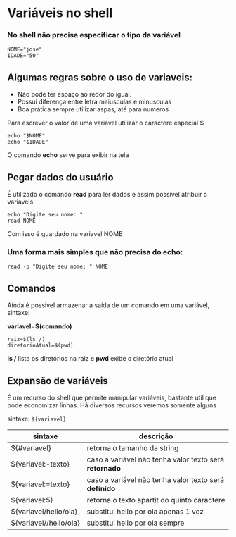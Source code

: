 # Variáveis no shell 

### No shell não precisa especificar o tipo da variável
```
NOME="jose"
IDADE="50"
 ```

## Algumas regras sobre o uso de variaveis:

 * Não pode ter espaço ao redor do igual.
 * Possui diferença entre letra maiusculas e minusculas
 * Boa prática sempre utilizar aspas, até para numeros
 
Para escrever o valor de uma variável utilizar o caractere especial $
```
echo "$NOME"
echo "$IDADE"
```

O comando **echo** serve para exibir na tela


## Pegar dados do usuário 

É utilizado o comando **read** para ler dados e assim possivel atribuir a variáveis
```
echo "Digite seu nome: "
read NOME 
```

Com isso é guardado na variavel NOME

 
### Uma forma mais simples que não precisa do **echo**:

`read -p "Digite seu nome: " NOME `



## Comandos
Ainda é possivel armazenar a saída de um comando em uma variável, sintaxe:

**variavel=$(comando)**
```
raiz=$(ls /)
diretorioAtual=$(pwd)
```
**ls /** lista os diretórios na raiz e **pwd** exibe o diretório atual 

## Expansão de variáveis

É um recurso do shell que permite manipular variáveis, bastante util que pode economizar linhas.
Há diversos recursos veremos somente alguns

sintaxe:
`${variavel}`

  sintaxe    | descrição
-------------|---------
${#variavel} | retorna o tamanho da string
${variavel:-texto} | caso a variável não tenha valor texto será **retornado**
${variavel:=texto} | caso a variável não tenha valor texto será **definido**
${variavel:5}      | retorna o texto apartit do quinto caractere
${variavel/hello/ola} | substitui hello por ola apenas 1 vez
${variavel//hello/ola} | substitui hello por ola sempre









